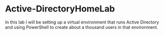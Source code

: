 # Active-DirectoryHomeLab
In this lab I will be setting up a virtual environment that runs Active Directory and using PowerShell to create about a thousand users in that environment.
